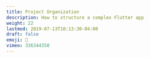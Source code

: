 ```yaml
---
title: Project Organization
description: How to structure a complex Flutter app
weight: 22
lastmod: 2019-07-13T10:13:30-04:00
draft: false
emoji: 🍱
vimeo: 336344350
---
```

